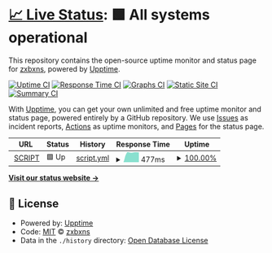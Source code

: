 # [📈 Live Status](https://status.zxbxns.me): <!--live status--> **🟩 All systems operational**

This repository contains the open-source uptime monitor and status page for [zxbxns](https://status.zxbxns.me), powered by [Upptime](https://github.com/upptime/upptime).

[![Uptime CI](https://github.com/zxbxns/status-server/workflows/Uptime%20CI/badge.svg)](https://github.com/zxbxns/status-server/actions?query=workflow%3A%22Uptime+CI%22)
[![Response Time CI](https://github.com/zxbxns/status-server/workflows/Response%20Time%20CI/badge.svg)](https://github.com/zxbxns/status-server/actions?query=workflow%3A%22Response+Time+CI%22)
[![Graphs CI](https://github.com/zxbxns/status-server/workflows/Graphs%20CI/badge.svg)](https://github.com/zxbxns/status-server/actions?query=workflow%3A%22Graphs+CI%22)
[![Static Site CI](https://github.com/zxbxns/status-server/workflows/Static%20Site%20CI/badge.svg)](https://github.com/zxbxns/status-server/actions?query=workflow%3A%22Static+Site+CI%22)
[![Summary CI](https://github.com/zxbxns/status-server/workflows/Summary%20CI/badge.svg)](https://github.com/zxbxns/status-server/actions?query=workflow%3A%22Summary+CI%22)

With [Upptime](https://upptime.js.org), you can get your own unlimited and free uptime monitor and status page, powered entirely by a GitHub repository. We use [Issues](https://github.com/zxbxns/status-server/issues) as incident reports, [Actions](https://github.com/zxbxns/status-server/actions) as uptime monitors, and [Pages](https://status.zxbxns.me) for the status page.

<!--start: status pages-->
<!-- This summary is generated by Upptime (https://github.com/upptime/upptime) -->
<!-- Do not edit this manually, your changes will be overwritten -->
<!-- prettier-ignore -->
| URL | Status | History | Response Time | Uptime |
| --- | ------ | ------- | ------------- | ------ |
| <img alt="" src="https://favicons.githubusercontent.com/sc.zxbxns.me" height="13"> [SCRIPT](http://sc.zxbxns.me:81) | 🟩 Up | [script.yml](https://github.com/zxbxns/status-server/commits/HEAD/history/script.yml) | <details><summary><img alt="Response time graph" src="./graphs/script/response-time-week.png" height="20"> 477ms</summary><br><a href="https://zxbxns.github.io/status-server/history/script"><img alt="Response time 477" src="https://img.shields.io/endpoint?url=https%3A%2F%2Fraw.githubusercontent.com%2Fzxbxns%2Fstatus-server%2FHEAD%2Fapi%2Fscript%2Fresponse-time.json"></a><br><a href="https://zxbxns.github.io/status-server/history/script"><img alt="24-hour response time 477" src="https://img.shields.io/endpoint?url=https%3A%2F%2Fraw.githubusercontent.com%2Fzxbxns%2Fstatus-server%2FHEAD%2Fapi%2Fscript%2Fresponse-time-day.json"></a><br><a href="https://zxbxns.github.io/status-server/history/script"><img alt="7-day response time 477" src="https://img.shields.io/endpoint?url=https%3A%2F%2Fraw.githubusercontent.com%2Fzxbxns%2Fstatus-server%2FHEAD%2Fapi%2Fscript%2Fresponse-time-week.json"></a><br><a href="https://zxbxns.github.io/status-server/history/script"><img alt="30-day response time 477" src="https://img.shields.io/endpoint?url=https%3A%2F%2Fraw.githubusercontent.com%2Fzxbxns%2Fstatus-server%2FHEAD%2Fapi%2Fscript%2Fresponse-time-month.json"></a><br><a href="https://zxbxns.github.io/status-server/history/script"><img alt="1-year response time 477" src="https://img.shields.io/endpoint?url=https%3A%2F%2Fraw.githubusercontent.com%2Fzxbxns%2Fstatus-server%2FHEAD%2Fapi%2Fscript%2Fresponse-time-year.json"></a></details> | <details><summary><a href="https://zxbxns.github.io/status-server/history/script">100.00%</a></summary><a href="https://zxbxns.github.io/status-server/history/script"><img alt="All-time uptime 100.00%" src="https://img.shields.io/endpoint?url=https%3A%2F%2Fraw.githubusercontent.com%2Fzxbxns%2Fstatus-server%2FHEAD%2Fapi%2Fscript%2Fuptime.json"></a><br><a href="https://zxbxns.github.io/status-server/history/script"><img alt="24-hour uptime 100.00%" src="https://img.shields.io/endpoint?url=https%3A%2F%2Fraw.githubusercontent.com%2Fzxbxns%2Fstatus-server%2FHEAD%2Fapi%2Fscript%2Fuptime-day.json"></a><br><a href="https://zxbxns.github.io/status-server/history/script"><img alt="7-day uptime 100.00%" src="https://img.shields.io/endpoint?url=https%3A%2F%2Fraw.githubusercontent.com%2Fzxbxns%2Fstatus-server%2FHEAD%2Fapi%2Fscript%2Fuptime-week.json"></a><br><a href="https://zxbxns.github.io/status-server/history/script"><img alt="30-day uptime 100.00%" src="https://img.shields.io/endpoint?url=https%3A%2F%2Fraw.githubusercontent.com%2Fzxbxns%2Fstatus-server%2FHEAD%2Fapi%2Fscript%2Fuptime-month.json"></a><br><a href="https://zxbxns.github.io/status-server/history/script"><img alt="1-year uptime 100.00%" src="https://img.shields.io/endpoint?url=https%3A%2F%2Fraw.githubusercontent.com%2Fzxbxns%2Fstatus-server%2FHEAD%2Fapi%2Fscript%2Fuptime-year.json"></a></details>

<!--end: status pages-->

[**Visit our status website →**](https://status.zxbxns.me)

## 📄 License

- Powered by: [Upptime](https://github.com/upptime/upptime)
- Code: [MIT](./LICENSE) © [zxbxns](https://status.zxbxns.me)
- Data in the `./history` directory: [Open Database License](https://opendatacommons.org/licenses/odbl/1-0/)
